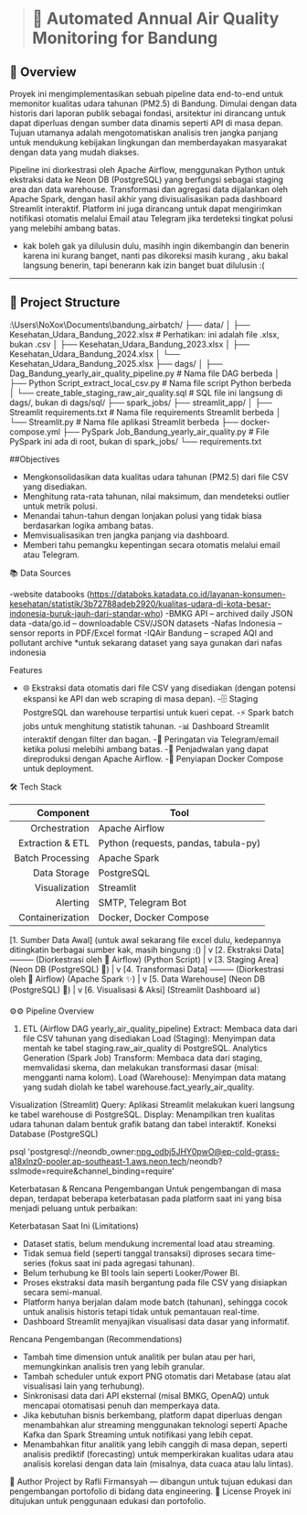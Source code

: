 > # 🚦 Automated Annual Air Quality Monitoring for Bandung

## 📄 Overview

Proyek ini mengimplementasikan sebuah pipeline data end-to-end untuk memonitor kualitas udara tahunan (PM2.5) di Bandung. Dimulai dengan data historis dari laporan publik sebagai fondasi, arsitektur ini dirancang untuk dapat diperluas dengan sumber data dinamis seperti API di masa depan. Tujuan utamanya adalah mengotomatiskan analisis tren jangka panjang untuk mendukung kebijakan lingkungan dan memberdayakan masyarakat dengan data yang mudah diakses.

Pipeline ini diorkestrasi oleh Apache Airflow, menggunakan Python untuk ekstraksi data ke Neon DB (PostgreSQL) yang berfungsi sebagai staging area dan data warehouse. Transformasi dan agregasi data dijalankan oleh Apache Spark, dengan hasil akhir yang divisualisasikan pada dashboard Streamlit interaktif. Platform ini juga dirancang untuk dapat mengirimkan notifikasi otomatis melalui Email atau Telegram jika terdeteksi tingkat polusi yang melebihi ambang batas.
* kak boleh gak ya dilulusin dulu, masihh ingin dikembangin dan benerin karena ini kurang banget, nanti pas dikoreksi masih kurang , aku bakal langsung benerin, tapi benerann kak izin banget buat dilulusin :(
---

## 📁 Project Structure


:\Users\NoXox\Documents\bandung_airbatch/
├── data/
│   ├── Kesehatan_Udara_Bandung_2022.xlsx  # Perhatikan: ini adalah file .xlsx, bukan .csv
│   ├── Kesehatan_Udara_Bandung_2023.xlsx
│   ├── Kesehatan_Udara_Bandung_2024.xlsx
│   └── Kesehatan_Udara_Bandung_2025.xlsx
├── dags/
│   ├── Dag_Bandung_yearly_air_quality_pipeline.py # Nama file DAG berbeda
│   ├── Python Script_extract_local_csv.py         # Nama file script Python berbeda
│   └── create_table_staging_raw_air_quality.sql   # SQL file ini langsung di dags/, bukan di dags/sql/
├── spark_jobs/
├── streamlit_app/
│   ├── Streamlit requirements.txt                 # Nama file requirements Streamlit berbeda
│   └── Streamlit.py                               # Nama file aplikasi Streamlit berbeda
├── docker-compose.yml
├── PySpark Job_Bandung_yearly_air_quality.py      # File PySpark ini ada di root, bukan di spark_jobs/
└── requirements.txt



##Objectives

- Mengkonsolidasikan data kualitas udara tahunan (PM2.5) dari file CSV yang disediakan.
- Menghitung rata-rata tahunan, nilai maksimum, dan mendeteksi outlier untuk metrik polusi.
- Menandai tahun-tahun dengan lonjakan polusi yang tidak biasa berdasarkan logika ambang batas.
- Memvisualisasikan tren jangka panjang via dashboard.
- Memberi tahu pemangku kepentingan secara otomatis melalui email atau Telegram.

📚 Data Sources

-website databooks (https://databoks.katadata.co.id/layanan-konsumen-kesehatan/statistik/3b72788adeb2920/kualitas-udara-di-kota-besar-indonesia-buruk-jauh-dari-standar-who)
-BMKG API – archived daily JSON data
-data/go.id – downloadable CSV/JSON datasets
-Nafas Indonesia – sensor reports in PDF/Excel format
-IQAir Bandung – scraped AQI and pollutant archive
*untuk sekarang dataset yang saya gunakan dari nafas indonesia

Features
- 🌐 Ekstraksi data otomatis dari file CSV yang disediakan (dengan potensi ekspansi ke API dan web scraping di masa depan).
-🗄️ Staging PostgreSQL dan warehouse terpartisi untuk kueri cepat.
-⚡ Spark batch jobs untuk menghitung statistik tahunan.
-📊 Dashboard Streamlit interaktif dengan filter dan bagan.
-🔔 Peringatan via Telegram/email ketika polusi melebihi ambang batas.
-🔁 Penjadwalan yang dapat direproduksi dengan Apache Airflow.
-🐳 Penyiapan Docker Compose untuk deployment.

🛠️ Tech Stack

| Component | Tool |
|-----:|---------------|
|Orchestration|Apache Airflow|
|Extraction & ETL|Python (requests, pandas, tabula-py)|
|Batch Processing|Apache Spark|
|Data Storage |PostgreSQL|
|Visualization|Streamlit|
|Alerting |SMTP, Telegram Bot|
|Containerization|Docker, Docker Compose|



[1. Sumber Data Awal]
    (untuk awal sekarang file excel dulu, kedepannya ditingkatin berbagai sumber kak, masih bingung :()
        |
        v
[2. Ekstraksi Data] ——— (Diorkestrasi oleh 💨 Airflow)
    (Python Script)
        |
        v
[3. Staging Area]
    (Neon DB (PostgreSQL) 🐘)
        |
        v
[4. Transformasi Data] ——— (Diorkestrasi oleh 💨 Airflow)
    (Apache Spark ✨)
        |
        v
[5. Data Warehouse]
    (Neon DB (PostgreSQL) 🐘)
        |
        v
[6. Visualisasi & Aksi]
    (Streamlit Dashboard 📊)


⚙️⚙️ Pipeline Overview
1. ETL (Airflow DAG yearly_air_quality_pipeline)
Extract: Membaca data dari file CSV tahunan yang disediakan 
Load (Staging): Menyimpan data mentah ke tabel staging.raw_air_quality di PostgreSQL. Analytics Generation (Spark Job)
Transform: Membaca data dari staging, memvalidasi skema, dan melakukan transformasi dasar (misal: mengganti nama kolom).
Load (Warehouse): Menyimpan data matang yang sudah diolah ke tabel warehouse.fact_yearly_air_quality.

Visualization (Streamlit)
Query: Aplikasi Streamlit melakukan kueri langsung ke tabel warehouse di PostgreSQL.
Display: Menampilkan tren kualitas udara tahunan dalam bentuk grafik batang dan tabel interaktif. Koneksi Database (PostgreSQL)

psql 'postgresql://neondb_owner:npg_odbj5JHY0pwO@ep-cold-grass-a18xlnz0-pooler.ap-southeast-1.aws.neon.tech/neondb?sslmode=require&channel_binding=require'

Keterbatasan & Rencana Pengembangan
Untuk pengembangan di masa depan, terdapat beberapa keterbatasan pada platform saat ini yang bisa menjadi peluang untuk perbaikan:

Keterbatasan Saat Ini (Limitations)
- Dataset statis, belum mendukung incremental load atau streaming.
- Tidak semua field (seperti tanggal transaksi) diproses secara time-series (fokus saat ini pada agregasi tahunan).
- Belum terhubung ke BI tools lain seperti Looker/Power BI.
- Proses ekstraksi data masih bergantung pada file CSV yang disiapkan secara semi-manual.
- Platform hanya berjalan dalam mode batch (tahunan), sehingga cocok untuk analisis historis tetapi tidak untuk pemantauan real-time.
- Dashboard Streamlit menyajikan visualisasi data dasar yang informatif.

Rencana Pengembangan (Recommendations)
- Tambah time dimension untuk analitik per bulan atau per hari, memungkinkan analisis tren yang lebih granular.
- Tambah scheduler untuk export PNG otomatis dari Metabase (atau alat visualisasi lain yang terhubung).
- Sinkronisasi data dari API eksternal (misal BMKG, OpenAQ) untuk mencapai otomatisasi penuh dan memperkaya data.
- Jika kebutuhan bisnis berkembang, platform dapat diperluas dengan menambahkan alur streaming menggunakan teknologi seperti Apache Kafka dan Spark Streaming untuk notifikasi yang lebih cepat.
- Menambahkan fitur analitik yang lebih canggih di masa depan, seperti analisis prediktif (forecasting) untuk memperkirakan kualitas udara atau analisis korelasi dengan data lain (misalnya, data cuaca atau lalu lintas).

👤 Author
Project by Rafli Firmansyah — dibangun untuk tujuan edukasi dan pengembangan portofolio di bidang data engineering.
📝 License
Proyek ini ditujukan untuk penggunaan edukasi dan portofolio.
